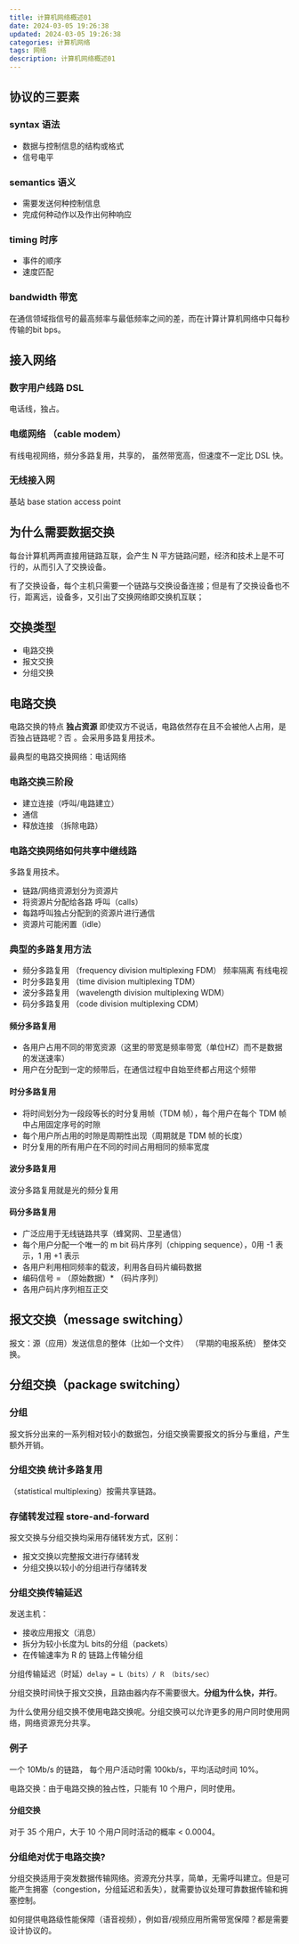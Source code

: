 ```yaml
---
title: 计算机网络概述01
date: 2024-03-05 19:26:38
updated: 2024-03-05 19:26:38
categories: 计算机网络
tags: 网络
description: 计算机网络概述01
---
```



## 协议的三要素

### syntax 语法

- 数据与控制信息的结构或格式
- 信号电平

### semantics 语义

- 需要发送何种控制信息
- 完成何种动作以及作出何种响应

### timing 时序  

- 事件的顺序
- 速度匹配

### bandwidth 带宽  

在通信领域指信号的最高频率与最低频率之间的差，而在计算计算机网络中只每秒传输的bit bps。

## 接入网络

### 数字用户线路 DSL

电话线，独占。

### 电缆网络 （cable modem）

有线电视网络，频分多路复用，共享的， 虽然带宽高，但速度不一定比 DSL 快。

### 无线接入网

基站 base station access point

## 为什么需要数据交换

每台计算机两两直接用链路互联，会产生 N 平方链路问题，经济和技术上是不可行的，从而引入了交换设备。

有了交换设备，每个主机只需要一个链路与交换设备连接；但是有了交换设备也不行，距离远，设备多，又引出了交换网络即交换机互联；

## 交换类型

- 电路交换
- 报文交换
- 分组交换

## 电路交换

电路交换的特点 **独占资源** 即使双方不说话，电路依然存在且不会被他人占用，是否独占链路呢？否 。会采用多路复用技术。

最典型的电路交换网络：电话网络

### 电路交换三阶段

- 建立连接（呼叫/电路建立）
- 通信
- 释放连接 （拆除电路）

### 电路交换网络如何共享中继线路

多路复用技术。

- 链路/网络资源划分为资源片
- 将资源片分配给各路 呼叫（calls）
- 每路呼叫独占分配到的资源片进行通信
- 资源片可能闲置（idle）

### 典型的多路复用方法

- 频分多路复用 （frequency division multiplexing FDM） 频率隔离 有线电视
- 时分多路复用 （time division multiplexing TDM）
- 波分多路复用 （wavelength division multiplexing WDM）
- 码分多路复用 （code division multiplexing CDM）

#### 频分多路复用

- 各用户占用不同的带宽资源（这里的带宽是频率带宽（单位HZ）而不是数据的发送速率）
- 用户在分配到一定的频带后，在通信过程中自始至终都占用这个频带

#### 时分多路复用

- 将时间划分为一段段等长的时分复用帧（TDM 帧），每个用户在每个 TDM 帧中占用固定序号的时隙
- 每个用户所占用的时隙是周期性出现（周期就是 TDM 帧的长度）
- 时分复用的所有用户在不同的时间占用相同的频率宽度

#### 波分多路复用

波分多路复用就是光的频分复用

#### 码分多路复用

- 广泛应用于无线链路共享（蜂窝网、卫星通信）
- 每个用户分配一个唯一的 m bit 码片序列（chipping sequence），0用 -1 表示，1 用 +1 表示
- 各用户利用相同频率的载波，利用各自码片编码数据
- 编码信号 = （原始数据）* （码片序列）
- 各用户码片序列相互正交

## 报文交换（message switching）

报文：源（应用）发送信息的整体（比如一个文件） （早期的电报系统） 整体交换。

## 分组交换（package switching）

### 分组

报文拆分出来的一系列相对较小的数据包，分组交换需要报文的拆分与重组，产生额外开销。

### 分组交换 统计多路复用

（statistical multiplexing）按需共享链路。

### 存储转发过程 store-and-forward

报文交换与分组交换均采用存储转发方式，区别：

- 报文交换以完整报文进行存储转发
- 分组交换以较小的分组进行存储转发

### 分组交换传输延迟

发送主机：

- 接收应用报文（消息）
- 拆分为较小长度为L bits的分组（packets）
- 在传输速率为 R 的 链路上传输分组

分组传输延迟（时延）`delay = L（bits）/ R （bits/sec）`

分组交换时间快于报文交换，且路由器内存不需要很大。**分组为什么快，并行**。

为什么使用分组交换不使用电路交换呢。分组交换可以允许更多的用户同时使用网络，网络资源充分共享。

### 例子

一个 10Mb/s 的链路， 每个用户活动时需 100kb/s，平均活动时间 10%。

电路交换：由于电路交换的独占性，只能有 10 个用户，同时使用。

#### 分组交换

对于 35 个用户，大于 10 个用户同时活动的概率 < 0.0004。

### 分组绝对优于电路交换?

分组交换适用于突发数据传输网络。资源充分共享，简单，无需呼叫建立。但是可能产生拥塞（congestion，分组延迟和丢失），就需要协议处理可靠数据传输和拥塞控制。

如何提供电路级性能保障（语音视频），例如音/视频应用所需带宽保障？都是需要设计协议的。
